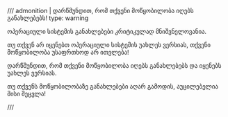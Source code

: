 /// admonition | დარწმუნდით, რომ თქვენი მოწყობილობა იღებს განახლებებს!
    type: warning

ოპერაციული სისტემის განახლებები კრიტიკულად მნიშვნელოვანია. 

თუ თქვენ არ იყენებთ ოპერაციული სისტემის
უახლეს ვერსიას, თქვენი მოწყობილობა უსაფრთხოდ არ ითვლება! 

დარწმუნდით, რომ თქვენი მოწყობილობა იღებს განახლებებს
და იყენებს უახლეს ვერსიას. 

თუ თქვენს მოწყობილობაზე განახლებები აღარ გამოდის, აუცილებელია მისი შეცვლა!

///